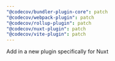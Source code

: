 ```yaml
---
"@codecov/bundler-plugin-core": patch
"@codecov/webpack-plugin": patch
"@codecov/rollup-plugin": patch
"@codecov/nuxt-plugin": patch
"@codecov/vite-plugin": patch
---
```


Add in a new plugin specifically for Nuxt
